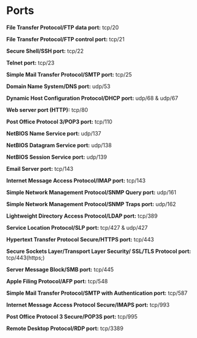 ﻿# Ports #

**File Transfer Protocol/FTP data port:** tcp/20

**File Transfer Protocol/FTP control port:** tcp/21

**Secure Shell/SSH port:** tcp/22

**Telnet port:** tcp/23

**Simple Mail Transfer Protocol/SMTP port:** tcp/25

**Domain Name System/DNS port:** udp/53

**Dynamic Host Configuration Protocol/DHCP port:** udp/68 & udp/67

**Web server port (HTTP):** tcp/80

**Post Office Protocol 3/POP3 port:** tcp/110

**NetBIOS Name Service port:** udp/137

**NetBIOS Datagram Service port:** udp/138

**NetBIOS Session Service port:** udp/139

**Email Server port:** tcp/143

**Internet Message Access Protocol/IMAP port:** tcp/143

**Simple Network Management Protocol/SNMP Query port:** udp/161

**Simple Network Management Protocol/SNMP Traps port:** udp/162

**Lightweight Directory Access Protocol/LDAP port:** tcp/389

**Service Location Protocol/SLP port:** tcp/427 & udp/427

**Hypertext Transfer Protocol Secure/HTTPS port:** tcp/443

**Secure Sockets Layer/Transport Layer Security/ SSL/TLS Protocol port:** tcp/443(https;)

**Server Message Block/SMB port:** tcp/445

**Apple Filing Protocol/AFP port:** tcp/548

**Simple Mail Transfer Protocol/SMTP with Authentication port:** tcp/587

**Internet Message Access Protocol Secure/IMAPS port:** tcp/993

**Post Office Protocol 3 Secure/POP3S port:** tcp/995

**Remote Desktop Protocol/RDP port:** tcp/3389












